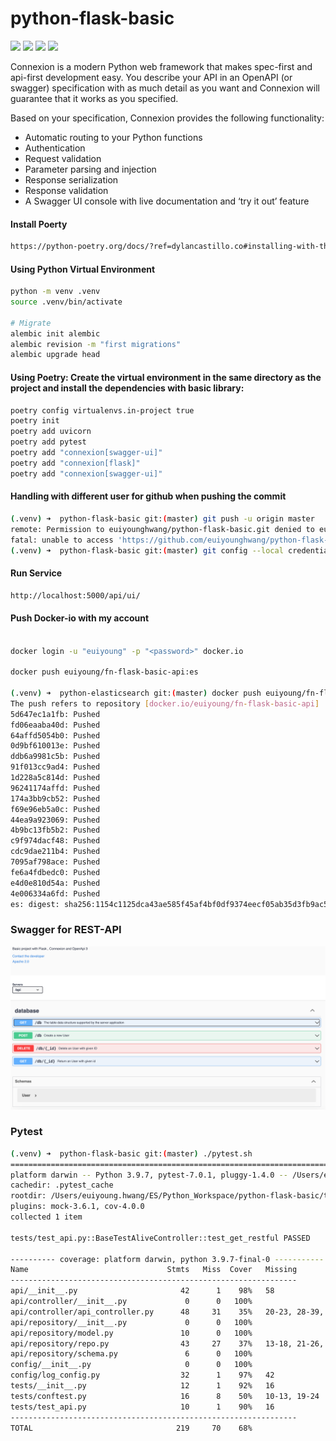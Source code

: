 # python-flask-basic
<img src="https://img.shields.io/badge/Flask-000000?style=for-the-badge&logo=flask&logoColor=white" /> <img src="https://img.shields.io/badge/PostgreSQL-316192?style=for-the-badge&logo=postgresql&logoColor=white" /> <img src="https://img.shields.io/badge/Docker-2CA5E0?style=for-the-badge&logo=docker&logoColor=white" /> <img src="https://img.shields.io/badge/Swagger-85EA2D?style=for-the-badge&logo=Swagger&logoColor=white" />

Connexion is a modern Python web framework that makes spec-first and api-first development easy. You describe your API in an OpenAPI (or swagger) specification with as much detail as you want and Connexion will guarantee that it works as you specified.

Based on your specification, Connexion provides the following functionality:
- Automatic routing to your Python functions
- Authentication
- Request validation
- Parameter parsing and injection
- Response serialization
- Response validation
- A Swagger UI console with live documentation and ‘try it out’ feature


#### Install Poerty
```bash
https://python-poetry.org/docs/?ref=dylancastillo.co#installing-with-the-official-installer
```


#### Using Python Virtual Environment
```bash
python -m venv .venv
source .venv/bin/activate

# Migrate
alembic init alembic
alembic revision -m "first migrations"
alembic upgrade head
```


#### Using Poetry: Create the virtual environment in the same directory as the project and install the dependencies with basic library:
```bash
poetry config virtualenvs.in-project true
poetry init
poetry add uvicorn
poetry add pytest
poetry add "connexion[swagger-ui]"
poetry add "connexion[flask]"
poetry add "connexion[swagger-ui]"
```


#### Handling with different user for github when pushing the commit
```bash
(.venv) ➜  python-flask-basic git:(master) git push -u origin master
remote: Permission to euiyounghwang/python-flask-basic.git denied to euiyounghwang1.
fatal: unable to access 'https://github.com/euiyounghwang/python-flask-basic.git/': The requested URL returned error: 403
(.venv) ➜  python-flask-basic git:(master) git config --local credential.helper ""
```

#### Run Service
```bash
http://localhost:5000/api/ui/
```


#### Push Docker-io with my account
```bash

docker login -u "euiyoung" -p "<password>" docker.io

docker push euiyoung/fn-flask-basic-api:es

(.venv) ➜  python-elasticsearch git:(master) docker push euiyoung/fn-flask-basic-api:es
The push refers to repository [docker.io/euiyoung/fn-flask-basic-api]
5d647ec1a1fb: Pushed
fd06eaaba40d: Pushed
64affd5054b0: Pushed
0d9bf610013e: Pushed
ddb6a9981c5b: Pushed
91f013cc9ad4: Pushed
1d228a5c814d: Pushed
96241174affd: Pushed
174a3bb9cb52: Pushed
f69e96eb5a0c: Pushed
44ea9a923069: Pushed
4b9bc13fb5b2: Pushed
c9f974dacf48: Pushed
cdc9dae211b4: Pushed
7095af798ace: Pushed
fe6a4fdbedc0: Pushed
e4d0e810d54a: Pushed
4e006334a6fd: Pushed
es: digest: sha256:1154c1125dca43ae585f45af4bf0df9374eecf05ab35d3fb9ac5131e97b0ce22 size: 4101
```


### Swagger for REST-API
![Alt text](./screenshot/Restful_Swagger.png)


### Pytest
```bash
(.venv) ➜  python-flask-basic git:(master) ./pytest.sh 
======================================================================== test session starts =========================================================================
platform darwin -- Python 3.9.7, pytest-7.0.1, pluggy-1.4.0 -- /Users/euiyoung.hwang/ES/Python_Workspace/python-flask-basic/.venv/bin/python
cachedir: .pytest_cache
rootdir: /Users/euiyoung.hwang/ES/Python_Workspace/python-flask-basic/tests, configfile: pytest.ini
plugins: mock-3.6.1, cov-4.0.0
collected 1 item                                                                                                                                                     

tests/test_api.py::BaseTestAliveController::test_get_restful PASSED                                                                                            [100%]

---------- coverage: platform darwin, python 3.9.7-final-0 -----------
Name                               Stmts   Miss  Cover   Missing
----------------------------------------------------------------
api/__init__.py                       42      1    98%   58
api/controller/__init__.py             0      0   100%
api/controller/api_controller.py      48     31    35%   20-23, 28-39, 44-52, 56-64
api/repository/__init__.py             0      0   100%
api/repository/model.py               10      0   100%
api/repository/repo.py                43     27    37%   13-18, 21-26, 37-44, 47-53, 56-58
api/repository/schema.py               6      0   100%
config/__init__.py                     0      0   100%
config/log_config.py                  32      1    97%   42
tests/__init__.py                     12      1    92%   16
tests/conftest.py                     16      8    50%   10-13, 19-24
tests/test_api.py                     10      1    90%   16
----------------------------------------------------------------
TOTAL                                219     70    68%                                            [100%]
```